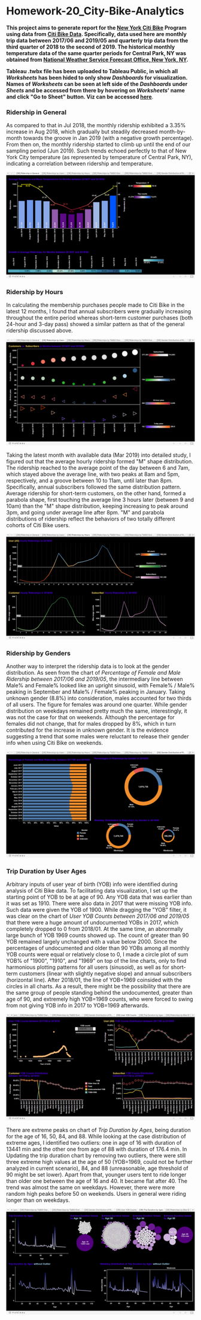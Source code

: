 # Homework-20_City-Bike-Analytics

<p><strong>This project aims to generate report for the <a href="https://en.wikipedia.org/wiki/Citi_Bike">New York Citi Bike</a> Program using data from <a href="https://www.citibikenyc.com/system-data">Citi Bike Data</a>. Specifically, data used here are monthly trip data between 2017/06 and 2019/05 and quarterly trip data from the third quarter of 2018 to the second of 2019. The historical monthly temperature data of the same quarter periods for Central Park, NY was obtained from <a href="https://w2.weather.gov/climate/index.php?wfo=okx">National Weather Service Forecast Office, New York, NY</a>.</strong></p>

<p><strong>Tableau .twbx file has been uploaded to Tableau Public, in which all <i>Worksheets</i> has been hided to only show <i>Dashboards</i> for visualization. Names of <i>Worksheets</i> can be seen at left side of the <i>Dashboards</i> under <i>Sheets</i> and be accessed from there by hovering on <i>Worksheets</i>' name and click "Go to Sheet" button. Viz can be accessed <a href="https://public.tableau.com/profile/lei8768#!/vizhome/NYCCitiBikeAnalytics/DBRidershipinGeneral?publish=yes">here</a></strong>.</p>

<h3>Ridership in General</h3>

<p>As compared to that in Jul 2018, the monthly ridership exhibited a 3.35% increase in Aug 2018, which gradually but steadily decreased month-by-month towards the groove in Jan 2019 (with a negative growth percentage). From then on, the monthly ridership started to climb up until the end of our sampling period (Jun 2019). Such trends echoed perfectly to that of New York City temperature (as represented by temperature of Central Park, NY), indicating a correlation between ridership and temperature.</p>
<img src="/data/figures/readme-images/ridership-in-general.png" alt="ridership in general">
  
<h3>Ridership by Hours</h3>

<p>In calculating the membership purchases people made to Citi Bike in the latest 12 months, I found that annual subscribers were gradually increasing throughout the entire period whereas short-term customer purchases (both 24-hour and 3-day pass) showed a similar pattern as that of the general ridership discussed above.</p>
<img src="/data/figures/readme-images/ridership-by-users.png" alt="ridership by users">

<p>Taking the latest month with available data (Mar 2019) into detailed study, I figured out that the average hourly ridership formed "M" shape distribution. The ridership reached to the average point of the day between 6 and 7am, which stayed above the average line, with two peaks at 8am and 5pm, respectively, and a groove between 10 to 11am, until later than 8pm. Specifically, annual subscribers followed the same distribution pattern. Average ridership for short-term customers, on the other hand, formed a parabola shape, first touching the average line 3 hours later (between 9 and 10am) than the "M" shape distribution, keeping increasing to peak around 3pm, and going under average line after 8pm. "M" and parabola distributions of ridership reflect the behaviors of two totally different cohorts of Citi Bike users.</p>
<img src="/data/figures/readme-images/ridership-by-hours.png" alt="ridership by users"> 

<h3>Ridership by Genders</h3>

<p>Another way to interpret the ridership data is to look at the gender distribution. As seen from the chart of <i>Percentage of Female and Male Ridership between 2017/06 and 2019/05</i>, the intermediary line between Male% and Female% looked like an upright sinusoid, with Female% / Male% peaking in September and Male% / Female% peaking in January. Taking unknown gender (8.8%) into consideration, males accounted for two thirds of all users. The figure for females was around one quarter. While gender distribution on weekdays remained pretty much the same, interestingly, it was not the case for that on weekends. Although the percentage for females did not change, that for males dropped by 8%, which in turn contributed for the increase in unknown gender. It is the evidence suggesting a trend that some males were reluctant to release their gender info when using Citi Bike on weekends.</p>
<img src="/data/figures/readme-images/gender-distr-ridershp.png" alt="ridership by users"> 

<h3>Trip Duration by User Ages</h3>

<p>Arbitrary inputs of user year of birth (YOB) info were identified during analysis of Citi Bike data. To facilitating data visualization, I set up the starting point of YOB to be at age of 90. Any YOB data that was earlier than it was set as 1910. There were also data in 2017 that were missing YOB info. Such data were given the YOB of 1900. While dragging the "YOB" filter, it was clear on the chart of <i>User YOB Counts between 2017/06 and 2019/05</i> that there were a huge amount of undocumented YOBs in 2017, which completely dropped to 0 from 2018/01. At the same time, an abnormally large bunch of YOB 1969 counts showed up. The count of greater than 90 YOB remained largely unchanged with a value below 2000. Since the percentages of undocumented and older than 90 YOBs among all monthly YOB counts were equal or relatively close to 0, I made a circle plot of sum YOB% of "1900", "1910", and "1969" on top of the line charts, only to find harmonious plotting patterns for all users (sinusoid), as well as for short-term customers (linear with slightly negative slope) and annual subscribers (horizontal line). After 2018/01, the line of YOB=1969 coinsided with the circles in all charts. As a result, there might be the possibility that there are the same group of people standing behind the undocumented, greater than age of 90, and extremely high YOB=1969 counts, who were forced to swing from not giving YOB info in 2017 to YOB=1969 afterwards.</p>
<img src="/data/figures/readme-images/user-yob-counts.png" alt="ridership by users">   

<p>There are extreme peaks on chart of <i>Trip Duration by Ages</i>, being duration for the age of 16, 50, 84, and 88. While looking at the case distribution of extreme ages, I identified two outliers: one in age of 16 with duration of 13441 min and the other one from age of 88 with duration of 176.4 min. In Updating the trip duration chart by removing two outliers, there were still three extreme high values at the age of 50 (YOB=1969, could not be further analyzed in current scenario), 84, and 88 (unreasonable, age threshold of 90 might be set lower). Apart from that, younger users tent to ride longer than older one between the age of 16 and 40. It became flat after 40. The trend was almost the same on weekdays. However, there were more random high peaks before 50 on weekends. Users in general were riding longer than on weekdays.</p>
<img src="/data/figures/readme-images/duration-by-age.png" alt="ridership by users"> 
  

